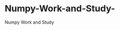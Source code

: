   # Numpy-Work-and-Study-
Numpy Work and Study 
                
                
              
                     
                  
                                                         
                                                   
                  
                    
                                                                                                     
                                                                                                           
                                                                                                
                                                                                                                                                          
                                                                                                                                                                                                                                               
                                                                                                                                                                                                                            
                                                                                                                                                  
                                                                                                    
                                                                                                
                    
